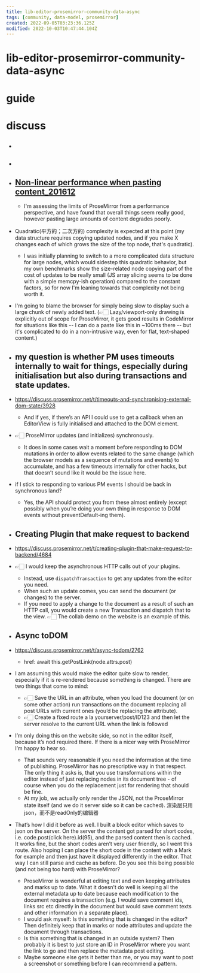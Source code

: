 ```yaml
---
title: lib-editor-prosemirror-community-data-async
tags: [community, data-model, prosemirror]
created: 2022-09-05T03:23:36.125Z
modified: 2022-10-03T10:47:44.104Z
---
```


# lib-editor-prosemirror-community-data-async

# guide

# discuss
- ## 

- ## 

- ## [Non-linear performance when pasting content_201612](https://github.com/ProseMirror/prosemirror/issues/364)
  - I'm assessing the limits of ProseMirror from a performance perspective, and have found that overall things seem really good, however pasting large amounts of content degrades poorly.
- Quadratic(平方的；二次方的) complexity is expected at this point (my data structure requires copying updated nodes, and if you make X changes each of which grows the size of the top node, that's quadratic).
  - I was initially planning to switch to a more complicated data structure for large nodes, which would sidestep this quadratic behavior, but my own benchmarks show the size-related node copying part of the cost of updates to be really small (JS array slicing seems to be done with a simple memcpy-ish operation) compared to the constant factors, so for now I'm leaning towards that complexity not being worth it.
- I'm going to blame the browser for simply being slow to display such a large chunk of newly added text. (👉🏻 Lazy/viewport-only drawing is explicitly out of scope for ProseMirror, it gets good results in CodeMirror for situations like this -- I can do a paste like this in ~100ms there -- but it's complicated to do in a non-intrusive way, even for flat, text-shaped content.)

- ## my question is whether PM uses timeouts internally to wait for things, especially during initialisation but also during transactions and state updates. 
- https://discuss.prosemirror.net/t/timeouts-and-synchronising-external-dom-state/3928
  - And if yes, if there’s an API I could use to get a callback when an EditorView is fully initialised and attached to the DOM element.
- 👉🏻 ProseMirror updates (and initializes) synchronously. 
  - It does in some cases wait a moment before responding to DOM mutations in order to allow events related to the same change (which the browser models as a sequence of mutations and events) to accumulate, and has a few timeouts internally for other hacks, but that doesn’t sound like it would be the issue here.
- if I stick to responding to various PM events I should be back in synchronous land?
  - Yes, the API should protect you from these almost entirely (except possibly when you’re doing your own thing in response to DOM events without preventDefault-ing them).

- ## Creating Plugin that make request to backend
- https://discuss.prosemirror.net/t/creating-plugin-that-make-request-to-backend/4684
- 👉🏻 I would keep the asynchronous HTTP calls out of your plugins. 
  - Instead, use `dispatchTransaction` to get any updates from the editor you need. 
  - When such an update comes, you can send the document (or changes) to the server.
  - If you need to apply a change to the document as a result of such an HTTP call, you would create a new Transaction and dispatch that to the view. 👉🏻 The collab demo on the website is an example of this.

- ## Async toDOM
- https://discuss.prosemirror.net/t/async-todom/2762
  - href: await this.getPostLink(node.attrs.post)
- I am assuming this would make the editor quite slow to render, especially if it is re-rendered because something is changed. There are two things that come to mind:
  - 👉🏻 Save the URL in an attribute, when you load the document (or on some other action) run transactions on the document replacing all post URLs with current ones (you’d be replacing the attribute).
  - 👉🏻 Create a fixed route a la yourserver/post/ID123 and then let the server resolve to the current URL when the link is followed

- I’m only doing this on the website side, so not in the editor itself, because it’s nod required there. If there is a nicer way with ProseMirror I’m happy to hear so.
  - That sounds very reasonable if you need the information at the time of publishing. ProseMirror has no prescriptive way in that respect. The only thing it asks is, that you use transformations within the editor instead of just replacing nodes in its document tree - of course when you do the replacement just for rendering that should be fine.
  - At my job, we actually only render the JSON, not the ProseMirror state itself (and we do it server side so it can be cached).  渲染层只用json，而不是readOnly的编辑器
- That’s how I did it before as well. I built a block editor which saves to json on the server. On the server the content got parsed for short codes, i.e. code.post(click here).id(95), and the parsed content then is cached. It works fine, but the short codes aren’t very user friendly, so I went this route. Also hoping I can place the short code in the content with a Mark for example and then just have it displayed differently in the editor. That way I can still parse and cache as before. Do you see this being possible (and not being too hard) with ProseMirror?
  - ProseMirror is wonderful at editing text and even keeping attributes and marks up to date. What it doesn’t do well is keeping all the external metadata up to date because each modification to the document requires a transaction (e.g. I would save comment ids, links src etc directly in the document but would save comment texts and other information in a separate place).
  - I would ask myself: Is this something that is changed in the editor? Then definitely keep that in marks or node attributes and update the document through transactions.
  - Is this something that is changed in an outside system? Then probably it is best to just store an ID in ProseMirror where you want the link to go and then replace the metadata post editing.
  - Maybe someone else gets it better than me, or you may want to post a screenshot or something before I can recommend a pattern.
